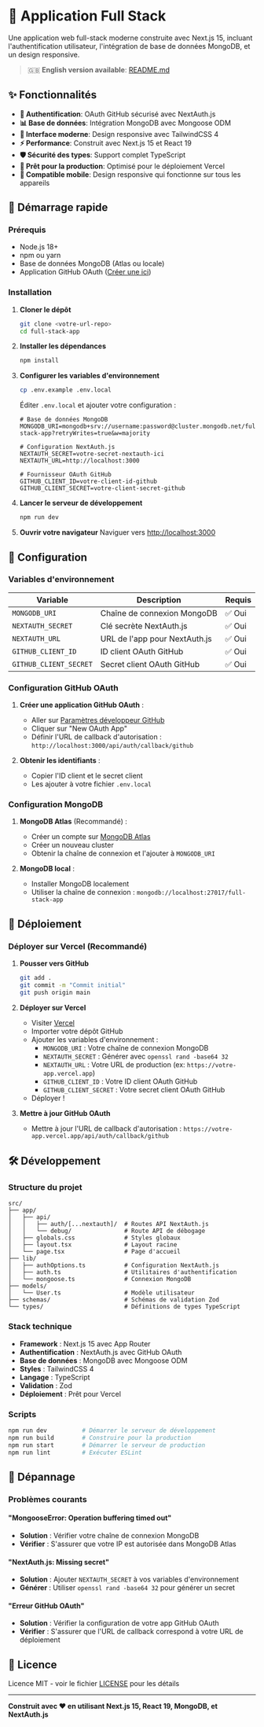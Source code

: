 # 🚀 Application Full Stack

Une application web full-stack moderne construite avec Next.js 15, incluant l'authentification utilisateur, l'intégration de base de données MongoDB, et un design responsive.

> 🇬🇧 **English version available**: [README.md](README.md)

## ✨ Fonctionnalités

- **🔐 Authentification**: OAuth GitHub sécurisé avec NextAuth.js
- **📊 Base de données**: Intégration MongoDB avec Mongoose ODM
- **🎨 Interface moderne**: Design responsive avec TailwindCSS 4
- **⚡ Performance**: Construit avec Next.js 15 et React 19
- **🛡️ Sécurité des types**: Support complet TypeScript
- **🔧 Prêt pour la production**: Optimisé pour le déploiement Vercel
- **📱 Compatible mobile**: Design responsive qui fonctionne sur tous les appareils

## 🚀 Démarrage rapide

### Prérequis

- Node.js 18+
- npm ou yarn
- Base de données MongoDB (Atlas ou locale)
- Application GitHub OAuth ([Créer une ici](https://github.com/settings/applications/new))

### Installation

1. **Cloner le dépôt**
   ```bash
   git clone <votre-url-repo>
   cd full-stack-app
   ```

2. **Installer les dépendances**
   ```bash
   npm install
   ```

3. **Configurer les variables d'environnement**
   ```bash
   cp .env.example .env.local
   ```

   Éditer `.env.local` et ajouter votre configuration :
   ```env
   # Base de données MongoDB
   MONGODB_URI=mongodb+srv://username:password@cluster.mongodb.net/full-stack-app?retryWrites=true&w=majority
   
   # Configuration NextAuth.js
   NEXTAUTH_SECRET=votre-secret-nextauth-ici
   NEXTAUTH_URL=http://localhost:3000
   
   # Fournisseur OAuth GitHub
   GITHUB_CLIENT_ID=votre-client-id-github
   GITHUB_CLIENT_SECRET=votre-client-secret-github
   ```

4. **Lancer le serveur de développement**
   ```bash
   npm run dev
   ```

5. **Ouvrir votre navigateur**
   Naviguer vers [http://localhost:3000](http://localhost:3000)

## 🔧 Configuration

### Variables d'environnement

| Variable | Description | Requis |
|----------|-------------|---------|
| `MONGODB_URI` | Chaîne de connexion MongoDB | ✅ Oui |
| `NEXTAUTH_SECRET` | Clé secrète NextAuth.js | ✅ Oui |
| `NEXTAUTH_URL` | URL de l'app pour NextAuth.js | ✅ Oui |
| `GITHUB_CLIENT_ID` | ID client OAuth GitHub | ✅ Oui |
| `GITHUB_CLIENT_SECRET` | Secret client OAuth GitHub | ✅ Oui |

### Configuration GitHub OAuth

1. **Créer une application GitHub OAuth** :
   - Aller sur [Paramètres développeur GitHub](https://github.com/settings/developers)
   - Cliquer sur "New OAuth App"
   - Définir l'URL de callback d'autorisation : `http://localhost:3000/api/auth/callback/github`

2. **Obtenir les identifiants** :
   - Copier l'ID client et le secret client
   - Les ajouter à votre fichier `.env.local`

### Configuration MongoDB

1. **MongoDB Atlas** (Recommandé) :
   - Créer un compte sur [MongoDB Atlas](https://www.mongodb.com/atlas)
   - Créer un nouveau cluster
   - Obtenir la chaîne de connexion et l'ajouter à `MONGODB_URI`

2. **MongoDB local** :
   - Installer MongoDB localement
   - Utiliser la chaîne de connexion : `mongodb://localhost:27017/full-stack-app`

## 🚀 Déploiement

### Déployer sur Vercel (Recommandé)

1. **Pousser vers GitHub**
   ```bash
   git add .
   git commit -m "Commit initial"
   git push origin main
   ```

2. **Déployer sur Vercel**
   - Visiter [Vercel](https://vercel.com)
   - Importer votre dépôt GitHub
   - Ajouter les variables d'environnement :
     - `MONGODB_URI` : Votre chaîne de connexion MongoDB
     - `NEXTAUTH_SECRET` : Générer avec `openssl rand -base64 32`
     - `NEXTAUTH_URL` : Votre URL de production (ex: `https://votre-app.vercel.app`)
     - `GITHUB_CLIENT_ID` : Votre ID client OAuth GitHub
     - `GITHUB_CLIENT_SECRET` : Votre secret client OAuth GitHub
   - Déployer !

3. **Mettre à jour GitHub OAuth**
   - Mettre à jour l'URL de callback d'autorisation : `https://votre-app.vercel.app/api/auth/callback/github`

## 🛠️ Développement

### Structure du projet

```
src/
├── app/
│   ├── api/
│   │   ├── auth/[...nextauth]/  # Routes API NextAuth.js
│   │   └── debug/               # Route API de débogage
│   ├── globals.css              # Styles globaux
│   ├── layout.tsx               # Layout racine
│   └── page.tsx                 # Page d'accueil
├── lib/
│   ├── authOptions.ts           # Configuration NextAuth.js
│   ├── auth.ts                  # Utilitaires d'authentification
│   └── mongoose.ts              # Connexion MongoDB
├── models/
│   └── User.ts                  # Modèle utilisateur
├── schemas/                     # Schémas de validation Zod
└── types/                       # Définitions de types TypeScript
```

### Stack technique

- **Framework** : Next.js 15 avec App Router
- **Authentification** : NextAuth.js avec GitHub OAuth
- **Base de données** : MongoDB avec Mongoose ODM
- **Styles** : TailwindCSS 4
- **Langage** : TypeScript
- **Validation** : Zod
- **Déploiement** : Prêt pour Vercel

### Scripts

```bash
npm run dev          # Démarrer le serveur de développement
npm run build        # Construire pour la production
npm run start        # Démarrer le serveur de production
npm run lint         # Exécuter ESLint
```

## 🐛 Dépannage

### Problèmes courants

#### "MongooseError: Operation buffering timed out"
- **Solution** : Vérifier votre chaîne de connexion MongoDB
- **Vérifier** : S'assurer que votre IP est autorisée dans MongoDB Atlas

#### "NextAuth.js: Missing secret"
- **Solution** : Ajouter `NEXTAUTH_SECRET` à vos variables d'environnement
- **Générer** : Utiliser `openssl rand -base64 32` pour générer un secret

#### "Erreur GitHub OAuth"
- **Solution** : Vérifier la configuration de votre app GitHub OAuth
- **Vérifier** : S'assurer que l'URL de callback correspond à votre URL de déploiement

## 📄 Licence

Licence MIT - voir le fichier [LICENSE](LICENSE) pour les détails

---

**Construit avec ❤️ en utilisant Next.js 15, React 19, MongoDB, et NextAuth.js**
